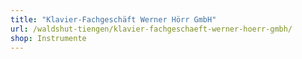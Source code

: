 ```yaml
---
title: "Klavier-Fachgeschäft Werner Hörr GmbH"
url: /waldshut-tiengen/klavier-fachgeschaeft-werner-hoerr-gmbh/
shop: Instrumente
---
```

